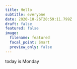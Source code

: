 ```yaml
---
title: Hello
subtitle: everyone
date: 2020-10-26T20:59:11.799Z
draft: false
featured: false
image:
  filename: featured
  focal_point: Smart
  preview_only: false
---
```

today is Monday